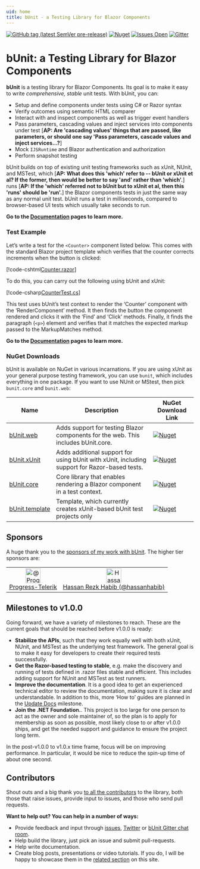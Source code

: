 ```yaml
---
uid: home
title: bUnit - a Testing Library for Blazor Components
---
```


[![GitHub tag (latest SemVer pre-release)](https://img.shields.io/github/v/tag/egil/bunit?include_prereleases&logo=github&style=flat-square)](https://github.com/egil/bunit/releases)
[![Nuget](https://img.shields.io/nuget/dt/bunit?logo=nuget&style=flat-square)](https://www.nuget.org/packages/bunit/)
[![Issues Open](https://img.shields.io/github/issues/egil/bunit.svg?style=flat-square&logo=github)](https://github.com/egil/bunit/issues)
[![Gitter](https://img.shields.io/gitter/room/egil/bunit?logo=gitter&style=flat-square)](https://gitter.im/egil/bunit?utm_source=badge&utm_medium=badge&utm_campaign=pr-badge)

# bUnit: a Testing Library for Blazor Components

**bUnit** is a testing library for Blazor Components. Its goal is to make it easy to write _comprehensive, stable_ unit tests. With bUnit, you can:

- Setup and define components under tests using C# or Razor syntax
- Verify outcomes using semantic HTML comparer
- Interact with and inspect components as well as trigger event handlers
- Pass parameters, cascading values and inject services into components under test [__AP: Are 'cascading values' things that are passed, like parameters, or should one say 'Pass parameters, cascade values and inject services...?__]
- Mock `IJSRuntime` and Blazor authentication and authorization
- Perform snapshot testing

bUnit builds on top of existing unit testing frameworks such as xUnit, NUnit, and MSTest, which [__AP: What does this 'which' refer to -- bUnit or xUnit et al? If the former, then would be better to say 'and' rather than 'which'.__] runs [__AP: If the 'which' referred not to bUnit but to xUnit et al, then this 'runs' should be 'run'.__] the Blazor components tests in just the same way as any normal unit test. bUnit runs a test in milliseconds, compared to browser-based UI tests which usually take seconds to run. 

**Go to the [Documentation](xref:getting-started) pages to learn more.**

### Test Example 

Let’s write a test for the `<Counter>` component listed below. This comes with the standard Blazor project template which verifies that the counter corrects increments when the button is clicked:

[!code-cshtml[Counter.razor](../samples/components/Counter.razor)]

To do this, you can carry out the following using bUnit and xUnit:

[!code-csharp[CounterTest.cs](../samples/tests/xunit/CounterTestWithCtx.cs#L8-L21)]

This test uses bUnit’s test context to render the ‘Counter’ component with the ‘RenderComponent’ method. It then finds the button the component rendered and clicks it with the ‘Find’ and ‘Click’ methods. Finally, it finds the paragraph (`<p>`) element and verifies that it matches the expected markup passed to the MarkupMatches method.

**Go to the [Documentation](xref:getting-started) pages to learn more.**


### NuGet Downloads

bUnit is available on NuGet in various incarnations. If you are using xUnit as your general purpose testing framework, you can use `bunit`, which includes everything in one package. If you want to use NUnit or MStest, then pick `bunit.core` and `bunit.web`:

| Name | Description | NuGet Download Link |
| ----- | ----- | ---- |
| [bUnit.web](https://www.nuget.org/packages/bunit.web/) | Adds support for testing Blazor components for the web. This includes bUnit.core. | [![Nuget](https://img.shields.io/nuget/dt/bunit.web?logo=nuget&style=flat-square)](https://www.nuget.org/packages/bunit.web/) | 
| [bUnit.xUnit](https://www.nuget.org/packages/bunit.xunit/) | Adds additional support for using bUnit with xUnit, including support for Razor-based tests. | [![Nuget](https://img.shields.io/nuget/dt/bunit.xunit?logo=nuget&style=flat-square)](https://www.nuget.org/packages/bunit.xunit/) |
| [bUnit.core](https://www.nuget.org/packages/bunit.core/) | Core library that enables rendering a Blazor component in a test context. | [![Nuget](https://img.shields.io/nuget/dt/bunit.core?logo=nuget&style=flat-square)](https://www.nuget.org/packages/bunit.core/) | 
| [bUnit.template](https://www.nuget.org/packages/bunit.template/) | Template, which currently creates xUnit-based bUnit test projects only | [![Nuget](https://img.shields.io/nuget/dt/bunit.template?logo=nuget&style=flat-square)](https://www.nuget.org/packages/bunit.template/) | 

## Sponsors

A huge thank you to the [sponsors of my work with bUnit](https://github.com/sponsors/egil). The higher tier sponsors are:

<table class="sponsors">
	<tr>
		<td align="center">
			<a src="https://github.com/Progress-Telerik"><img src="https://avatars3.githubusercontent.com/u/57092419?s=460&u=fd421a2b423c3cad85866976935df3d4bec2ace3&v=4" alt="@Progress-Telerik" width="40" height="40" /></a><br/><a href="https://github.com/Progress-Telerik">Progress-Telerik</a>
		</td>
		<td align="center">
			<a src="https://github.com/hassanhabib"><img src="https://avatars0.githubusercontent.com/u/1453985?s=460&v=4" alt="Hassan Rezk Habib (@hassanhabib)" width="40" height="40" /></a><br/><a href="https://github.com/hassanhabib">Hassan Rezk Habib (@hassanhabib)</a>
		</td>
	</tr>
</table>

## Milestones to v1.0.0

Going forward, we have a variety of milestones to reach. These are the current goals that should be reached before v1.0.0 is ready:

- **Stabilize the APIs**, such that they work equally well with both xUnit, NUnit, and MSTest as the underlying test framework. The general goal is to make it easy for developers to create their required tests successfully.
- **Get the Razor-based testing to stable**, e.g. make the discovery and running of tests defined in .razor files stable and efficient. This includes adding support for NUnit and MSTest as test runners.
- **Improve the documentation**. It is a good idea to get an experienced technical editor to review the documentation, making sure it is clear and understandable. In addition to this, more ‘How to’ guides are planned in the [Update Docs](https://github.com/egil/bunit/issues?q=is%3Aopen+is%3Aissue+milestone%3A%22updated+docs%22) milestone.
- **Join the .NET Foundation.**. This project is too large for one person to act as the owner and sole maintainer of, so the plan is to apply for membership as soon as possible, most likely close to or after v1.0.0 ships, and get the needed support and guidance to ensure the project long term.

In the post-v1.0.0 to v1.0.x time frame, focus will be on improving performance. In particular, it would be nice to reduce the spin-up time of about one second.

## Contributors

Shout outs and a big thank you [to all the contributors](https://github.com/egil/bunit/graphs/contributors) to the library, both those that raise issues, provide input to issues, and those who send pull requests. 

**Want to help out? You can help in a number of ways:**

- Provide feedback and input through [issues](https://github.com/egil/bunit/issues), [Twitter](https://twitter.com/egilhansen) or [bUnit Gitter chat room](https://gitter.im/egil/bunit).
- Help build the library, just pick an issue and submit pull-requests.
- Help write documentation.
- Create blog posts, presentations or video tutorials. If you do, I will be happy to showcase them in the [related section](xref:external-resources) on this site.
<!--stackedit_data:
eyJoaXN0b3J5IjpbLTE5NTA2NjM3LC0xNTY1NDM4NTU0LC0xMD
UyNTY5ODQwLDE5NDY1NTYwNzddfQ==
-->